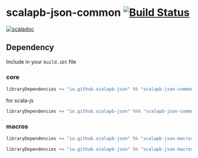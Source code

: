 # scalapb-json-common [![Build Status](https://travis-ci.com/scalapb-json/scalapb-json-common.svg?branch=master)](https://travis-ci.com/scalapb-json/scalapb-json-common)
[![scaladoc](https://javadoc-badge.appspot.com/io.github.scalapb-json/scalapb-json-common_2.12.svg?label=scaladoc)](https://javadoc-badge.appspot.com/io.github.scalapb-json/scalapb-json-common_2.12/scalapb_json/index.html?javadocio=true)

## Dependency

Include in your `build.sbt` file

### core

```scala
libraryDependencies += "io.github.scalapb-json" %% "scalapb-json-common" % "0.6.3"
```

for scala-js

```scala
libraryDependencies += "io.github.scalapb-json" %%% "scalapb-json-common" % "0.6.3"
```

### macros

```scala
libraryDependencies += "io.github.scalapb-json" %% "scalapb-json-macros" % "0.6.3"
```

```scala
libraryDependencies += "io.github.scalapb-json" %% "scalapb-json-macros-java" % "0.6.3"
```
